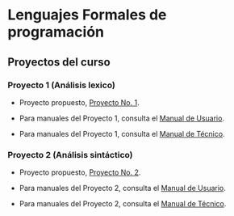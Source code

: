 # Lenguajes Formales de programación 

## Proyectos del curso

### Proyecto 1 (Análisis lexico)
- Proyecto propuesto, [Proyecto No. 1](Proyecto1/docs/[LFP]Proyecto1_2S24.pdf).

- Para manuales del Proyecto 1, consulta el [Manual de Usuario](Proyecto1/docs/manual_usuario.md).

- Para manuales del Proyecto 1, consulta el [Manual de Técnico](Proyecto1/docs/manual_tecnico.md).

### Proyecto 2 (Análisis sintáctico)
- Proyecto propuesto, [Proyecto No. 2](Proyecto2/docs/[LFP]Proyecto2_2S24.pdf).

- Para manuales del Proyecto 2, consulta el [Manual de Usuario](Proyecto2/docs/manual_usuario.pdf).

- Para manuales del Proyecto 2, consulta el [Manual de Técnico](Proyecto2/docs/manual_tecnico.pdf).
